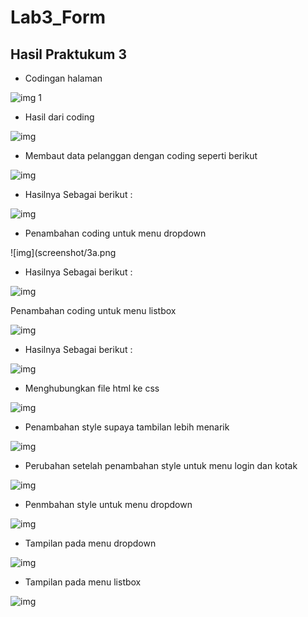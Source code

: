 # Lab3_Form

## Hasil Praktukum 3

- Codingan halaman 

![img 1](screenshot/1a.png)

- Hasil dari coding

![img](screenshot/1b.png)

- Membaut data pelanggan dengan coding seperti berikut

![img](screenshot/2a.png)

- Hasilnya Sebagai berikut :

![img](screenshot/2b.png)

- Penambahan coding untuk menu dropdown

![img](screenshot/3a.png

- Hasilnya Sebagai berikut :

![img](screenshot/3b.png)

Penambahan coding untuk menu listbox

![img](screenshot/4a.png)

- Hasilnya Sebagai berikut :

![img](screenshot/4b.png)

- Menghubungkan file html ke css

![img](screenshot/5a.png)

- Penambahan style supaya tambilan lebih menarik

![img](screenshot/5b.png)

- Perubahan setelah penambahan style untuk menu login dan kotak

![img](screenshot/5c.png)

- Penmbahan style untuk menu dropdown

![img](screenshot/6a.png)

- Tampilan pada menu dropdown 

![img](screenshot/6b.png)

- Tampilan pada menu listbox

![img](screenshot/6c.png)